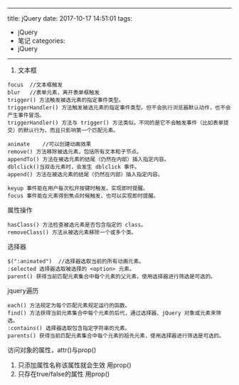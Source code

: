 
---
title: jQuery 
date: 2017-10-17 14:51:01
tags:
- jQuery 
- 笔记
categories: 
- jQuery 
---


 1. 文本框
```
focus  //文本框触发
blur   //表单元素，离开表单框触发
trigger() 方法触发被选元素的指定事件类型。
triggerHandler() 方法触发被选元素的指定事件类型。但不会执行浏览器默认动作，也不会产生事件冒泡。
triggerHandler() 方法与 trigger() 方法类似。不同的是它不会触发事件（比如表单提交）的默认行为，而且只影响第一个匹配元素。

animate    //可以创建动画效果
remove() 方法移除被选元素，包括所有文本和子节点。
appendTo() 方法在被选元素的结尾（仍然在内部）插入指定内容。
dblclick()当双击元素时，会发生 dblclick 事件。
append() 方法在被选元素的结尾（仍然在内部）插入指定内容。

keyup 事件能在用户每次松开按键时触发，实现即时提醒。
focus 事件能在元素得到焦点时候触发，也可以实现即时提醒。
```
属性操作
```
hasClass() 方法检查被选元素是否包含指定的 class。
removeClass() 方法从被选元素移除一个或多个类。
```
选择器

```
$(":animated")  //选择器选取当前的所有动画元素。
:selected 选择器选取被选择的 <option> 元素。
parent() 获得当前匹配元素集合中每个元素的父元素，使用选择器进行筛选是可选的。
```
jquery遍历

```
each() 方法规定为每个匹配元素规定运行的函数。
find() 方法获得当前元素集合中每个元素的后代，通过选择器、jQuery 对象或元素来筛选。
:contains() 选择器选取包含指定字符串的元素。
parents() 获得当前匹配元素集合中每个元素的祖先元素，使用选择器进行筛选是可选的。
```

访问对象的属性，attr()与prop()

 1. 只添加属性名称该属性就会生效 用prop()
 2. 只存在true/false的属性 用prop()
 
